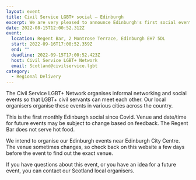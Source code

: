 ```yaml
---
layout: event
title: Civil Service LGBT+ social – Edinburgh
excerpt: We are very pleased to announce Edinburgh's first social event since Covid.
date: 2022-08-15T12:00:52.312Z
event:
  location: Regent Bar, 2 Montrose Terrace, Edinburgh EH7 5DL
  start: 2022-09-16T17:00:52.359Z
  end: ""
  deadline: 2022-09-15T17:00:52.423Z
  host: Civil Service LGBT+ Network
  email: Scotland@civilservice.lgbt
category:
  - Regional Delivery
---
```

The Civil Service LGBT+ Network organises informal networking and social events so that LGBT+ civil servants can meet each other. Our local organisers organise these events in various cities across the country.

This is the first monthly Edinburgh social since Covid. Venue and date/time for future events may be subject to change based on feedback. The Regent Bar does not serve hot food.

We intend to organise our Edinburgh events near Edinburgh City Centre. The venue sometimes changes, so check back on this website a few days before the event to find out the exact venue.

If you have questions about this event, or you have an idea for a future event, you can contact our Scotland local organisers.